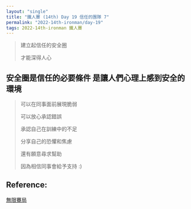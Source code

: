 ```yaml
---
layout: "single"
title: "鐵人賽 (14th) Day 19 信任的團隊 7"
permalink: "2022-14th-ironman/day-19"
tags: 2022-14th-ironman 鐵人賽
---
```


> 建立起信任的安全圈 
>
> 才能深得人心


## 安全圈是信任的必要條件 是讓人們心理上感到安全的環境

> 可以在同事面前展現脆弱 
>
> 可以放心承認錯誤
>
> 承認自己在訓練中的不足
>
> 分享自己的恐懼和焦慮
>
> 還有願意尋求幫助 
>
> 因為相信同事會給予支持 :)


## Reference:

[無限賽局](https://www.books.com.tw/products/0010879567?sloc=main)  